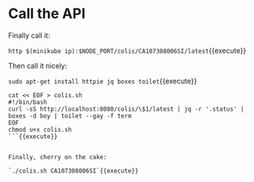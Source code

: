 # Call the API

Finally call it:

`http $(minikube ip):$NODE_PORT/colis/CA107308006SI/latest`{{execute}}

Then call it nicely:

`sudo apt-get install httpie jq boxes toilet`{{execute}}

```
cat << EOF > colis.sh
#!/bin/bash          
curl -sS http://localhost:8080/colis/\$1/latest | jq -r '.status' | boxes -d boy | toilet --gay -f term
EOF
chmod u+x colis.sh
```{{execute}}


Finally, cherry on the cake:

`./colis.sh CA107308006SI`{{execute}}


